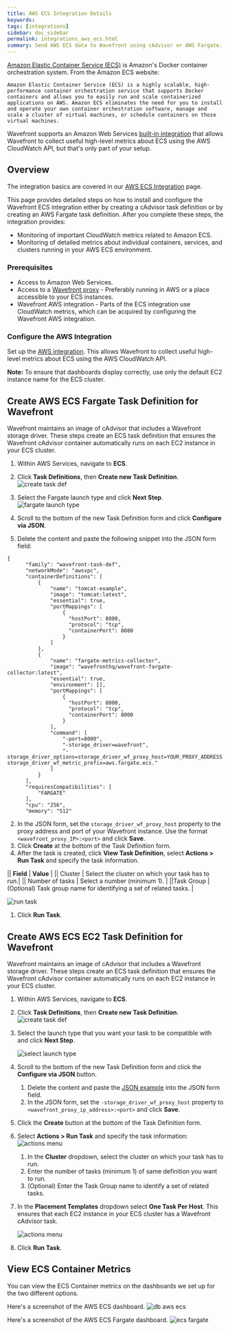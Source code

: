 ```yaml
---
title: AWS ECS Integration Details
keywords:
tags: [integrations]
sidebar: doc_sidebar
permalink: integrations_aws_ecs.html
summary: Send AWS ECS data to Wavefront using cAdvisor or AWS Fargate.
---
```

[Amazon Elastic Container Service (ECS)](https://aws.amazon.com/ecs/) is Amazon's Docker container orchestration system. From the Amazon ECS website:

```quote
Amazon Elastic Container Service (ECS) is a highly scalable, high-performance container orchestration service that supports Docker containers and allows you to easily run and scale containerized applications on AWS. Amazon ECS eliminates the need for you to install and operate your own container orchestration software, manage and scale a cluster of virtual machines, or schedule containers on those virtual machines.
```

Wavefront supports an Amazon Web Services [built-in integration](amazon_ecs.html) that allows Wavefront to collect useful high-level metrics about ECS using the AWS CloudWatch API, but that's only part of your setup.

## Overview

The integration basics are covered in our [AWS ECS Integration](amazon_ecs.html) page.

This page provides detailed steps on how to install and configure the Wavefront ECS integration either by creating a cAdvisor task definition or by creating an AWS Fargate task definition. After you complete these steps, the integration provides:

- Monitoring of important CloudWatch metrics related to Amazon ECS.
- Monitoring of detailed metrics about individual containers, services, and clusters running in your AWS ECS environment.

### Prerequisites

- Access to Amazon Web Services.
- Access to a [Wavefront proxy](proxies_installing.html) - Preferably running in AWS or a place accessible to your ECS instances.
- Wavefront AWS integration - Parts of the ECS integration use CloudWatch metrics, which can be acquired by configuring the Wavefront AWS integration.


### Configure the AWS Integration

Set up the [AWS integration](integrations_aws_metrics.html). This allows Wavefront to collect useful high-level metrics about ECS using the AWS CloudWatch API.

**Note:** To ensure that dashboards display correctly, use only the default EC2 instance name for the ECS cluster.

## Create AWS ECS Fargate Task Definition for Wavefront

Wavefront maintains an image of cAdvisor that includes a Wavefront storage driver. These steps create an ECS task definition that ensures the Wavefront cAdvisor container automatically runs on each EC2 instance in your ECS cluster.

1. Within AWS Services, navigate to **ECS**.
1. Click **Task Definitions**, then **Create new Task Definition**.
  ![create task def](images/create_new_task_definition.png)
1. Select the Fargate launch type and click **Next Step**.
![fargate launch type](images/aws_fargate.png)

1. Scroll to the bottom of the new Task Definition form and click **Configure via JSON**.
  1. Delete the content and paste the following snippet into the JSON form field:
  ```
  {
        "family": "wavefront-task-def",
        "networkMode": "awsvpc",
        "containerDefinitions": [
            {
                "name": "tomcat-example",
                "image": "tomcat:latest",
                "essential": true,
				"portMappings": [
					{
					  "hostPort": 8080,
					  "protocol": "tcp",
					  "containerPort": 8080
					}
				]
            },
			{
                "name": "fargate-metrics-collector",
                "image": "wavefronthq/wavefront-fargate-collector:latest",
                "essential": true,
                "environment": [],
				"portMappings": [
					{
					  "hostPort": 8000,
					  "protocol": "tcp",
					  "containerPort": 8000
					}
				],
				"command": [
					"-port=8000",
					"-storage_driver=wavefront",
					"-storage_driver_options=storage_driver_wf_proxy_host=YOUR_PROXY_ADDRESS storage_driver_wf_metric_prefix=aws.fargate.ecs."
				]
			}
        ],
        "requiresCompatibilities": [
            "FARGATE"
        ],
        "cpu": "256",
        "memory": "512"
   ```
  2. In the JSON form, set the `storage_driver_wf_proxy_host` property to the proxy address and port of your Wavefront instance. Use the format `<wavefront_proxy_IP>:<port>` and click **Save**.
1. Click **Create** at the bottom of the Task Definition form.
2. After the task is created, click **View Task Definition**, select **Actions > Run Task** and specify the task information.

|| **Field** | **Value** |
|| Cluster | Select the cluster on which your task has to run.|
|| Number of tasks | Select a number (minimum 1).  |
||Task Group | (Optional) Task group name for identifying a set of related tasks. |


   ![run task](images/aws_fargate_run_task.png)
1. Click **Run Task**.


## Create AWS ECS EC2 Task Definition for Wavefront

Wavefront maintains an image of cAdvisor that includes a Wavefront storage driver. These steps create an ECS task definition that ensures the Wavefront cAdvisor container automatically runs on each EC2 instance in your ECS cluster.

1. Within AWS Services, navigate to **ECS**.
1. Click **Task Definitions**, then **Create new Task Definition**.
  ![create task def](images/create_new_task_definition.png)
1. Select the launch type that you want your task to be compatible with and click **Next Step**.

   ![select launch type](images/select_launch_type.png)
1. Scroll to the bottom of the new Task Definition form and click the **Configure via JSON** button.
   1. Delete the content and paste the [JSON example](https://raw.githubusercontent.com/wavefrontHQ/integrations/master/aws-ecs/example-task-definition.json) into the JSON form field.
   1. In the JSON form, set the `-storage_driver_wf_proxy_host` property  to `<wavefront_proxy_ip_address>:<port>` and click **Save**.
1. Click the **Create** button at the bottom of the Task Definition form.
1. Select **Actions > Run Task** and specify the task information:
   ![actions menu](images/actions_run_task.png)
   1. In the **Cluster** dropdown, select the cluster on which your task has to run.
   2. Enter the number of tasks (minimum 1) of same definition you want to run.
   3. (Optional) Enter the Task Group name to identify a set of related tasks.
1. In the **Placement Templates** dropdown select **One Task Per Host**. This ensures that each EC2 instance in your ECS cluster has a Wavefront cAdvisor task.

   ![actions menu](images/one_task_per_host.png)
1. Click **Run Task**.

## View ECS Container Metrics

You can view the ECS Container metrics on the dashboards we set up for the two different options.

Here's a screenshot of the AWS ECS dashboard. 
![db aws ecs](images/db_aws_ecs.png)

Here's a screenshot of the AWS ECS Fargate dashboard.
![ecs fargate](images/aws_ecs_fargate)
